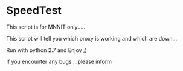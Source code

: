 # SpeedTest
This script is for MNNIT only.....

This script will tell you which proxy is working and which are down...

Run with python 2.7 and Enjoy ;)

If you encounter any bugs ...please inform


